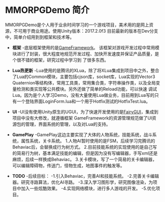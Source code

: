 # MMORPGDemo 简介
MMORPGDemo是个人用于业余时间学习的一个游戏项目，美术用的是网上资源，不可用于商业用途。使用Unity版本：2017.2.0f3
目前最新的版本在Dev分支中，简单介绍用到到框架和技术等。

- **框架**
-底层框架使用的是[GameFramework](https://github.com/EllanJiang/GameFramework.git)。
该框架对游戏开发过程中常用模块进行了封装，很大程度地规范开发过程、加快开发速度并保证产品质量，是个很不错的框架，研究过程中学习到
了很多东西。

- **Lua热更新**
-Lua使用的是腾讯的XLua，除了将XLua集成到项目中之外，整合了Lua的Common模块，主要包括cjson库，socket库，Lua实现的Vector3
Quaternion等结构体，常用工具类，常用集合类，字符串操作类，以及全局变量检测和类实现等公共模块。另外还做了简单的Reload功能，可以快速
调试Lua。因为是个人学习Demo，没有大量使用Lua做业务，目前用到Lua写的只有一个登陆界面LoginForm.lua和一个用于Hotfix测试的HotfixTest.lua。

- **UI**
-UI没有使用Unity原生的UGUI，为了快速开发使用的是[FairyGUI](http://www.fairygui.com/)，集成到项目中没有大修改，就遵循框架
GameFramework的资源管理规范做了UI资源包的管理，界面系统的管理，以及对Lua的支持。


- **GamePlay**
-GamePlay这边主要实现了大体的人物系统，技能系统，战斗系统，属性系统，关卡系统。 
1.人物AI暂时使用的是FSM，后续学习完腾讯的Behaviac后，会替换成行为树方式。 
2.目前技能系统的实现使用的是自己写的简易行为树，基本满足技能的编辑，但是因为没有写编辑器，手写xml还是麻烦，后续一样换成Behaviac。
3.关卡模块，写了一个简易的关卡编辑器，可以编辑障碍物，传送门，怪物生成，地图事件的触发等。

- **TODO**
-后续目标：
-1.引入Behaviac，完善AI和技能系统。
-2.完善关卡编辑器。研究寻路算法，优化AI寻路。
-3.深入学习图形学，研究图像渲染，为项目中加入一些炫酷效果。
-4.实现网络模块，进行多人游戏的开发。
-5.优化项目。
